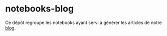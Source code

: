 # notebooks-blog

Ce dépôt regroupe les notebooks ayant servi à générer les articles de notre [blog](https://statoscop.github.io/blog).
